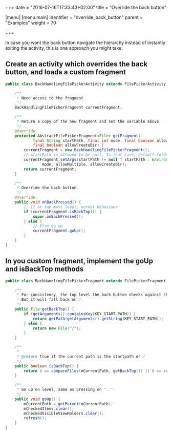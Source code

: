 +++
date = "2016-07-16T17:33:43+02:00"
title = "Override the back button"

[menu]
  [menu.main]
    identifier = "override_back_button"
    parent = "Examples"
    weight = 70

+++

In case you want the back button navigate the hierarchy instead of instantly exiting the activity, this
is one approach you might take.

## Create an activity which overrides the back button, and loads a custom fragment

```java
public class BackHandlingFilePickerActivity extends FilePickerActivity {

    /**
     * Need access to the fragment
     */
    BackHandlingFilePickerFragment currentFragment;

    /**
     * Return a copy of the new fragment and set the variable above.
     */
    @Override
    protected AbstractFilePickerFragment<File> getFragment(
            final String startPath, final int mode, final boolean allowMultiple,
            final boolean allowCreateDir) {
        currentFragment = new BackHandlingFilePickerFragment();
        // startPath is allowed to be null. In that case, default folder should be SD-card and not "/"
        currentFragment.setArgs(startPath != null ? startPath : Environment.getExternalStorageDirectory().getPath(),
                mode, allowMultiple, allowCreateDir);
        return currentFragment;
    }

    /**
     * Override the back-button.
     */
    @Override
    public void onBackPressed() {
        // If at top most level, normal behaviour
        if (currentFragment.isBackTop()) {
            super.onBackPressed();
        } else {
            // Else go up
            currentFragment.goUp();
        }
    }
}
```

## In you custom fragment, implement the goUp and isBackTop methods

```java
public class BackHandlingFilePickerFragment extends FilePickerFragment {

    /**
     * For consistency, the top level the back button checks against should be the start path.
     * But it will fall back on /.
     */
    public File getBackTop() {
        if (getArguments().containsKey(KEY_START_PATH)) {
            return getPath(getArguments().getString(KEY_START_PATH));
        } else {
            return new File("/");
        }
    }

    /**
     *
     * @return true if the current path is the startpath or /
     */
    public boolean isBackTop() {
        return 0 == compareFiles(mCurrentPath, getBackTop()) || 0 == compareFiles(mCurrentPath, new File("/"));
    }

    /**
     * Go up on level, same as pressing on "..".
     */
    public void goUp() {
        mCurrentPath = getParent(mCurrentPath);
        mCheckedItems.clear();
        mCheckedVisibleViewHolders.clear();
        refresh();
    }
}
```
